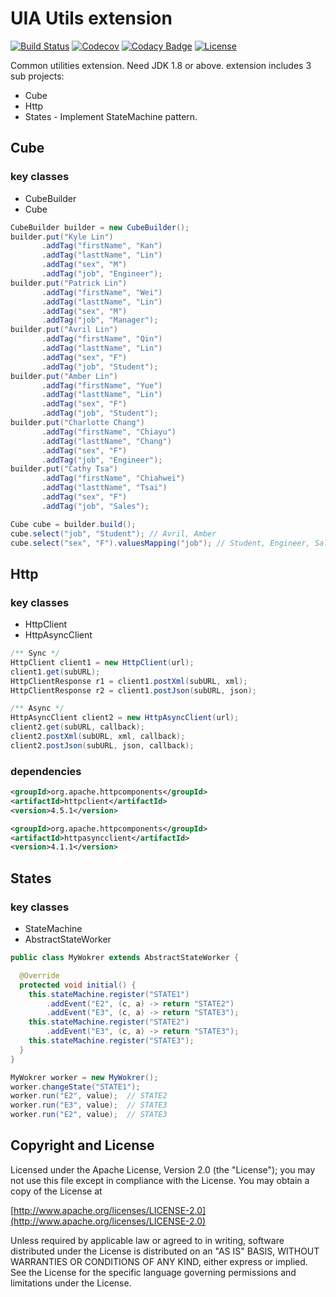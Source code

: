 UIA Utils extension
================

[![Build Status](https://travis-ci.org/gazer2kanlin/uia.utils4j.ext.svg?branch=master)](https://travis-ci.org/gazer2kanlin/uia.utils4j.ext)
[![Codecov](https://img.shields.io/codecov/c/github/gazer2kanlin/uia.utils4j.ext.svg)](https://codecov.io/gh/gazer2kanlin/uia.utils4j.ext)
[![Codacy Badge](https://api.codacy.com/project/badge/Grade/4466fb1ecba5481691e8befeacb27d32)](https://www.codacy.com/app/gazer2kanlin/uia.utils4j.ext?utm_source=github.com&amp;utm_medium=referral&amp;utm_content=gazer2kanlin/uia.utils4j.ext&amp;utm_campaign=Badge_Grade)
[![License](https://img.shields.io/github/license/gazer2kanlin/uia.utils4j.ext.svg)](LICENSE)


Common utilities extension. Need JDK 1.8 or above. extension includes 3 sub projects:

* Cube
* Http
* States - Implement StateMachine pattern.

## Cube
### key classes
* CubeBuilder
* Cube

```java
CubeBuilder builder = new CubeBuilder();
builder.put("Kyle Lin")
       .addTag("firstName", "Kan")
       .addTag("lasttName", "Lin")
       .addTag("sex", "M")
       .addTag("job", "Engineer");
builder.put("Patrick Lin")
       .addTag("firstName", "Wei")
       .addTag("lasttName", "Lin")
       .addTag("sex", "M")
       .addTag("job", "Manager");
builder.put("Avril Lin")
       .addTag("firstName", "Qin")
       .addTag("lasttName", "Lin")
       .addTag("sex", "F")
       .addTag("job", "Student");
builder.put("Amber Lin")
       .addTag("firstName", "Yue")
       .addTag("lasttName", "Lin")
       .addTag("sex", "F")
       .addTag("job", "Student");
builder.put("Charlotte Chang")
       .addTag("firstName", "Chiayu")
       .addTag("lasttName", "Chang")
       .addTag("sex", "F")
       .addTag("job", "Engineer");
builder.put("Cathy Tsa")
       .addTag("firstName", "Chiahwei")
       .addTag("lasttName", "Tsai")
       .addTag("sex", "F")
       .addTag("job", "Sales");

Cube cube = builder.build();
cube.select("job", "Student"); // Avril, Amber
cube.select("sex", "F").valuesMapping("job"); // Student, Engineer, Sales
```

## Http
### key classes
* HttpClient
* HttpAsyncClient

```java
/** Sync */
HttpClient client1 = new HttpClient(url);
client1.get(subURL);
HttpClientResponse r1 = client1.postXml(subURL, xml);
HttpClientResponse r2 = client1.postJson(subURL, json);

/** Async */
HttpAsyncClient client2 = new HttpAsyncClient(url);
client2.get(subURL, callback);
client2.postXml(subURL, xml, callback);
client2.postJson(subURL, json, callback);

```

### dependencies

```xml
<groupId>org.apache.httpcomponents</groupId>
<artifactId>httpclient</artifactId>
<version>4.5.1</version>
```
```xml
<groupId>org.apache.httpcomponents</groupId>
<artifactId>httpasyncclient</artifactId>
<version>4.1.1</version>
```

## States
### key classes
* StateMachine
* AbstractStateWorker

```java
public class MyWokrer extends AbstractStateWorker {

  @Override
  protected void initial() {
    this.stateMachine.register("STATE1")
        .addEvent("E2", (c, a) -> return "STATE2")
        .addEvent("E3", (c, a) -> return "STATE3");
    this.stateMachine.register("STATE2")
        .addEvent("E3", (c, a) -> return "STATE3");
    this.stateMachine.register("STATE3");
  }
}

MyWokrer worker = new MyWokrer();
worker.changeState("STATE1");
worker.run("E2", value);  // STATE2
worker.run("E3", value);  // STATE3
worker.run("E2", value);  // STATE3
```

## Copyright and License

Licensed under the Apache License, Version 2.0 (the "License");
you may not use this file except in compliance with the License.
You may obtain a copy of the License at

[http://www.apache.org/licenses/LICENSE-2.0](http://www.apache.org/licenses/LICENSE-2.0)

Unless required by applicable law or agreed to in writing, software
distributed under the License is distributed on an "AS IS" BASIS,
WITHOUT WARRANTIES OR CONDITIONS OF ANY KIND, either express or implied.
See the License for the specific language governing permissions and
limitations under the License.
